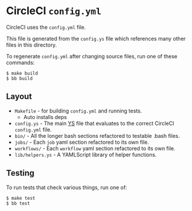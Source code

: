 # CircleCI `config.yml`

CircleCI uses the `config.yml` file.

This file is generated from the `config.ys` file which references many other
files in this directory.

To regenerate `config.yml` after changing source files, run one of these
commands:

```
$ make build
$ bb build
```


## Layout

* `Makefile` - for building `config.yml` and running tests.
  * Auto installs deps
* `config.ys` - The main [YS](https://yamlscript.org) file that evaluates to
  the correct CircleCI `config.yml` file.
* `bin/` - All the longer bash sections refactored to testable .bash files.
* `jobs/` - Each `job` yaml section refactored to its own file.
* `workflows/` - Each `workflow` yaml section refactored to its own file.
* `lib/helpers.ys` - A YAMLScript library of helper functions.


## Testing

To run tests that check various things, run one of:

```
$ make test
$ bb test
```
